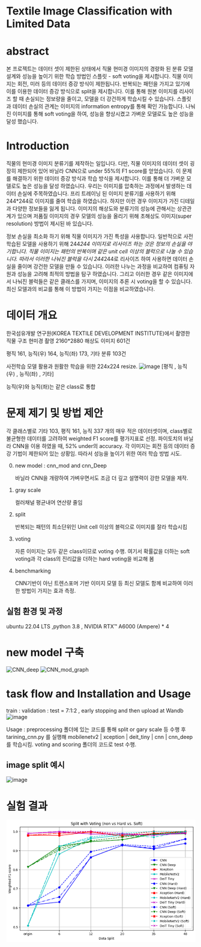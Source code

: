 # Textile Image Classification with Limited Data

# abstract

본 프로젝트는 데이터 셋이 제한된 상태에서 직물 현미경 이미지의 경량화 된 분류 모델 설계와 성능을 높이기 위한 학습 방법인 스플릿 - soft voting을 제시합니다. 직물 이미지는 회전, 미러 등의 데이터 증강 방식이 제한됩니다. 반복되는 패턴을 가지고 있기에 이를 이용한 데이터 증강 방식으로 split을 제시합니다. 이를 통해 원본 이미지를 리사이즈 할 때 손실되는 정보량을 줄이고, 모델을 더 강건하게 학습시킬 수 있습니다. 스플릿과 데이터 손실의 관계는 이미지의 information entropy를 통해 확인 가능합니다. 나눠진 이미지를 통해 soft voting을 하여, 성능을 향상시켰고 가벼운 모델로도 높은 성능을 달성 했습니다.

# Introduction

직물의 현미경 이미지 분류기를 제작하는 일입니다. 다만, 직물 이미지의 데이터 셋이 굉장히 제한되어 있어 바닐라 CNN으로 under 55%의 F1 score를 얻었습니다. 이 문제를 해결하기 위한 데이터 증강 방식과 학습 방식을 제시합니다. 이를 통해 더 가벼운 모델로도 높은 성능을 달성 하였습니다. 우리는 이미지를 압축하는 과정에서 발생하는 데이터 손실에 주목하였습니다. 프리 트레이닝 된 이미지 분류기를 사용하기 위해 244*244로 이미지를 줄여 학습을 하였습니다. 하지만 이런 경우 이미지가 가진 디테일과 다양한 정보들을 잃게 됩니다. 이미지의 해상도와 분류기의 성능에 관해서는 상관관계가 있으며 저품질 이미지의 경우 모델의 성능을 올리기 위해 초해상도 이미지(super resolution) 방법이 제시된 바 있습니다.

 정보 손실을 최소화 하기 위해 직물 이미지가 가진 특성을 사용합니다. 일반적으로 사전학습된 모델을 사용하기 위해 244*244 이미지로 리사이즈 하는 것은 정보의 손실을 야기합니다. 직물 이미지는 패턴의 반복이며 같은 unit cell 이상의 블럭으로 나눌 수 있습니다. 따라서 이러한 나눠진 블럭을 다시 244*244로 리사이즈 하여 사용하면 데이터 손실을 줄이며 강건한 모델을 만들 수 있습니다. 이러한 나누는 과정을 비교하여 컴퓨팅 자원과 성능을 고려해 최적의 방법을 탐구 하였습니다. 그리고 이러한 경우 같은 이미지에서 나눠진 블럭들은 같은 클래스를 가지며, 이미지의 추론 시 voting을 할 수 있습니다. 최신 모델과의 비교를 통해 이 방법이 가지는 이점을 비교하였습니다.

# 데이터 개요
한국섬유개발 연구원(KOREA TEXTILE DEVELOPMENT INSTITUTE)에서 촬영한 직물 구조 현미경 촬영 2160*2880 해상도 이미지 601건 

평직 161, 능직(우) 164, 능직(좌) 173, 기타 분류 103건

사전학습 모델 활용과 원활한 학습을 위한 224x224 resize.
![image](https://github.com/user-attachments/assets/bb90e2e2-72de-49b0-93e1-29f23c08c01b)
[평직 , 능직(우) , 능직(좌) , 기타] 

능직(우)와 능직(좌)는 같은 class로 통합
 
# 문제 제기 및 방법 제안
각 클래스별로 기타 103, 평직 161, 능직 337 개의 매우 적은 데이터셋이며, class별로 불균형한 데이터를 고려하여 weighted F1 score를 평가지표로 선정.  파이토치의 바닐라 CNN을 이용 하였을 때, 52% under의 accuracy. 각 이미지는 회전 등의 데이터 증강 기법이 제한되어 있는 상황임. 따라서 성능을 높이기 위한 여러 학습 방법 시도. 

0. new model : cnn_mod and cnn_Deep

   바닐라 CNN을 개량하여 가벼우면서도 조금 더 깊고 설명력이 강한 모델을 제작.
2. gray scale

    컬러채널 평균내어 연산량 줄임
4. split

   반복되는 패턴의 최소단위인 Unit cell 이상의 블럭으로 이미지를 잘라 학습시킴
6. voting

   자른 이미지는 모두 같은 class이므로 voting 수행. 여기서 확률값을 더하는 soft voting과 각 class의 진리값을 더하는 hard voting을 비교해 봄
8. benchmarking

   CNN기반이 아닌 트렌스포머 기반 이미지 모델 등 최신 모델도 함께 비교하여 이러한 방법이 가지는 효과 측정.
   
## 실험 환경 및 과정
ubuntu 22.04 LTS ,python 3.8 , NVIDIA RTX™ A6000 (Ampere) * 4 

# new model 구축
![CNN_deep](https://github.com/user-attachments/assets/65519437-1007-4151-bae0-fb7a75dff75b)
![CNN_mod_graph](https://github.com/user-attachments/assets/03e709f6-0059-44f2-aa3a-82d000a2ba39)


# task flow and Installation and Usage
train : validation : test = 7:1:2 , early stopping and then upload at Wandb
![image](https://github.com/user-attachments/assets/272999b8-9361-44a2-9f32-6e80b1ef51e8)

Usage : preprocessing 폴더에 있는 코드를 통해 split or gary scale 등 수행 후  tarining_cnn.py 를 실행해 mobilenetv2 | xception | deit_tiny | cnn | cnn_deep를 학습시킴. voting and scoring 폴더의 코드로 test 수행.

## image split 예시
![image](https://github.com/user-attachments/assets/c8f348f5-7430-4cf6-a5ae-b43d9b34fe7b)


# 실험 결과

![HB-KwonPHYS](https://github.com/HB-KwonPHYS/textile_image_classification/blob/main/plot/all%20.png)



